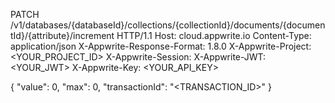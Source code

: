 PATCH /v1/databases/{databaseId}/collections/{collectionId}/documents/{documentId}/{attribute}/increment HTTP/1.1
Host: cloud.appwrite.io
Content-Type: application/json
X-Appwrite-Response-Format: 1.8.0
X-Appwrite-Project: <YOUR_PROJECT_ID>
X-Appwrite-Session: 
X-Appwrite-JWT: <YOUR_JWT>
X-Appwrite-Key: <YOUR_API_KEY>

{
  "value": 0,
  "max": 0,
  "transactionId": "<TRANSACTION_ID>"
}
